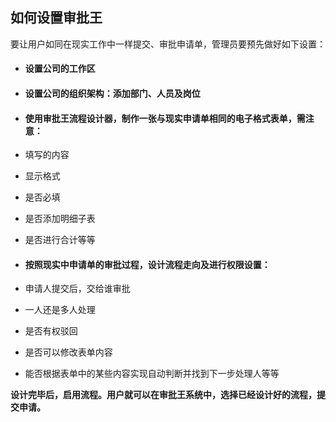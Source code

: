 ## 如何设置审批王
要让用户如同在现实工作中一样提交、审批申请单，管理员要预先做好如下设置：

- #### 设置公司的工作区

- #### 设置公司的组织架构：添加部门、人员及岗位

- #### 使用审批王流程设计器，制作一张与现实申请单相同的电子格式表单，需注意：
 - 填写的内容
 - 显示格式
 - 是否必填
 - 是否添加明细子表
 - 是否进行合计等等

- #### 按照现实中申请单的审批过程，设计流程走向及进行权限设置：
 - 申请人提交后，交给谁审批
 - 一人还是多人处理
 - 是否有权驳回
 - 是否可以修改表单内容
 - 能否根据表单中的某些内容实现自动判断并找到下一步处理人等等

**设计完毕后，启用流程。用户就可以在审批王系统中，选择已经设计好的流程，提交申请。**
